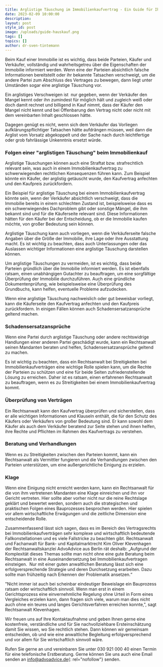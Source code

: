 ```yaml
---
title: Arglistige Täuschung im Immobilienkaufvertrag - Ein Guide für Ihre Rechte
date: 2023-02-09 10:00:00
description:
layout: post
style_id: post
image: /uploads/guide-hauskauf.png
tags: []
topics: []
author: dr-sven-tintemann
---
```

Beim Kauf einer Immobilie ist es wichtig, dass beide Parteien, Käufer und Verkäufer, vollständig und wahrheitsgetreu über die Eigenschaften der Immobilie informiert werden. Wenn eine der Parteien absichtlich falsche Informationen bereitstellt oder ihr bekannte Tatsachen verschweigt, um die andere Partei zum Abschluss des Vertrages zu bewegen, dann liegt unter Umständen sogar eine arglistige Täuschung vor.

Ein arglistiges Verschweigen ist &nbsp;nur gegeben, wenn der Verkäufer den Mangel kennt oder ihn zumindest für möglich hält und zugleich weiß oder doch damit rechnet und billigend in Kauf nimmt, dass der Käufer den Mangel nicht kennt und bei Offenbarung den Vertrag nicht oder nicht mit dem vereinbarten Inhalt geschlossen hätte.&nbsp;

Dagegen genügt es nicht, wenn sich dem Verkäufer das Vorliegen aufklärungspflichtiger Tatsachen hätte aufdrängen müssen, weil dann die Arglist vom Vorsatz abgekoppelt und der Sache nach durch leichtfertige oder grob fahrlässige Unkenntnis ersetzt würde.

### Folgen einer "arglistigen Täuschung" beim Immobilienkauf

Arglistige Täuschungen können auch eine Straftat bzw. strafrechtlich relevant sein, was auch in einem Immobilienkaufvertrag zu schwerwiegenden rechtlichen Konsequenzen führen kann. Zum Beispiel könnte ein Käufer, der arglistig getäuscht wurde, den Kaufvertrag anfechten und den Kaufpreis zurückfordern.

Ein Beispiel für arglistige Täuschung bei einem Immobilienkaufvertrag könnte sein, wenn der Verkäufer absichtlich verschweigt, dass die Immobilie bereits in einem schlechten Zustand ist, beispielsweise dass es ein schwerwiegendes Dachproblem gibt oder sonstige Mängel, die ihm bekannt sind und für die Käuferseite relevant sind. Diese Informationen hätten für den Käufer bei der Entscheidung, ob er die Immobilie kaufen möchte, von großer Bedeutung sein können.

Arglistige Täuschung kann auch vorliegen, wenn die Verkäuferseite falsche Angaben über die Größe der Immobilie, ihre Lage oder ihre Ausstattung macht. Es ist wichtig zu beachten, dass auch Unterlassungen oder das Auslassen wichtiger Informationen eine arglistige Täuschung darstellen können.

Um arglistige Täuschungen zu vermeiden, ist es wichtig, dass beide Parteien gründlich über die Immobilie informiert werden. Es ist ebenfalls ratsam, einen unabhängigen Gutachter zu beauftragen, um eine sorgfältige Überprüfung der Immobilie durchzuführen. Auch eine gründliche Dokumentenprüfung, wie beispielsweise eine Überprüfung des Grundbuchs, kann helfen, eventuelle Probleme aufzudecken.

Wenn eine arglistige Täuschung nachweislich oder gut beweisbar vorliegt, kann die Käuferseite den Kaufvertrag anfechten und den Kaufpreis zurückfordern. In einigen Fällen können auch Schadensersatzansprüche geltend machen.

### Schadensersatzansprüche

Wenn eine Partei durch arglistige Täuschung oder andere rechtswidrige Handlungen einer anderen Partei geschädigt wurde, kann ein Rechtsanwalt seinen Mandanten beraten und helfen, Schadensersatzansprüche geltend zu machen.

Es ist wichtig zu beachten, dass ein Rechtsanwalt bei Streitigkeiten bei Immobilienkaufverträgen eine wichtige Rolle spielen kann, um die Rechte der Parteien zu schützen und eine für beide Seiten zufriedenstellende Lösung zu erreichen. Daher ist es ratsam, einen erfahrenen Rechtsanwalt zu beauftragen, wenn es zu Streitigkeiten bei einem Immobilienkaufvertrag kommt.

### Überprüfung von Verträgen

Ein Rechtsanwalt kann den Kaufvertrag überprüfen und sicherstellen, dass er alle wichtigen Informationen und Klauseln enthält, die für den Schutz des Käufers oder Verkäufers von großer Bedeutung sind. Er kann sowohl dem Käufer als auch dem Verkäufer beratend zur Seite stehen und ihnen helfen, ihre Rechte und Pflichten im Rahmen des Kaufvertrags zu verstehen.

### Beratung und Verhandlungen

Wenn es zu Streitigkeiten zwischen den Parteien kommt, kann ein Rechtsanwalt als Vermittler fungieren und die Verhandlungen zwischen den Parteien unterstützen, um eine außergerichtliche Einigung zu erzielen.

### Klage

Wenn eine Einigung nicht erreicht werden kann, kann ein Rechtsanwalt für die von ihm vertretenen Mandanten eine Klage einreichen und ihn vor Gericht vertreten. Hier sollte aber vorher nicht nur die reine Rechtslage geklärt und bewertet werden, sondern auch die strategischen und praktischen Folgen eines Bauprozesses besprochen werden. Hier spielen vor allem wirtschaftliche Erwägungen und die zeitliche Dimension eine entscheidende Rolle.

Zusammenfassend lässt sich sagen, dass es im Bereich des Vertragsrechts bei Immobilienkaufverträgen sehr komplexe und wirtschaftlich bedeutende Fallkonstellationen und es viele Fallstricke zu beachten gibt. Rechtsanwalt und Fachanwalt für Bank- und Kapitalmarktrecht Kim Oliver Klevenhagen der Rechtsanwaltskanzlei AdvoAdvice aus Berlin rät deshalb: „Aufgrund der Komplexität dieses Themas sollte man nicht ohne eine gute Beratung beim Rechtsanwalt in eine Auseinandersetzung bei Immobilienkaufvertragen einsteigen. &nbsp;Nur mit einer guten anwaltlichen Beratung lässt sich eine erfolgversprechende Strategie und deren Durchsetzung erarbeiten. Dazu sollte man frühzeitig nach Erkennen der Problematik ansetzen.“

"Nicht immer ist auch bei scheinbar eindeutiger Beweislage ein Bauprozess ratsam oder wirtschaftlich sinnvoll. Wenn man erst in einem Gerichtsprozess eine einvernehmliche Regelung ohne Urteil in Form eines Vergleiches erzielen kann, dann fragen sich viele, warum man dies nicht auch ohne ein teures und langes Gerichtsverfahren erreichen konnte,", sagt Rechtsanwalt Klevenhagen.

Wir freuen uns auf Ihre Kontaktaufnahme und geben Ihnen gerne eine kostenfreie, verständliche und für Sie nachvollziehbare Ersteinschätzung damit Sie wissen, wo Sie rechtlich stehen. Dann können wir gemeinsam entscheiden, ob und wie eine anwaltliche Begleitung erfolgversprechend und vor allem für Sie wirtschaftlich sinnvoll wäre.

Rufen Sie gerne an und vereinbaren Sie unter 030 921 000 40 einen Termin für eine telefonische Erstberatung. Gerne können Sie uns auch eine Email senden an&nbsp;[info@advoadvice.de](mailto:info@advoadvice.de){: rel="nofollow"}&nbsp;senden.
